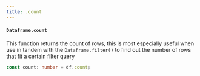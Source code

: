 ```yaml
---
title: .count
---
```


#### `Dataframe.count`
This function returns the count of rows, this is most especially useful when use in tandem with the `Dataframe.filter()` to find out the number of rows that fit a certain filter query

```typescript
const count: number = df.count;
```